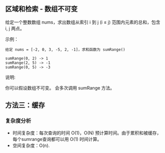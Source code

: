 ## 区域和检索 - 数组不可变
给定一个整数数组  nums，求出数组从索引 i 到 j  (i ≤ j) 范围内元素的总和，包含 i,  j 两点。

示例：
```
给定 nums = [-2, 0, 3, -5, 2, -1]，求和函数为 sumRange()

sumRange(0, 2) -> 1
sumRange(2, 5) -> -1
sumRange(0, 5) -> -3
```
说明:

你可以假设数组不可变。
会多次调用 sumRange 方法。

## 方法三：缓存
### 复杂度分析

* 时间复杂度：每次查询的时间 O(1)，O(N) 预计算时间。由于累积和被缓存，每个sumrange查询都可以用 O(1) 时间计算。
* 空间复杂度：O(n).
